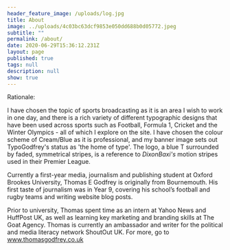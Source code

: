 ```yaml
---
header_feature_image: /uploads/log.jpg
title: About
image: ../uploads/4c03bc63dcf9853e050dd688b0d05772.jpeg
subtitle: ""
permalink: /about/
date: 2020-06-29T15:36:12.231Z
layout: page
published: true
tags: null
description: null
show: true
---
```

Rationale:

I have chosen the topic of sports broadcasting as it is an area I wish to work in one day, and there is a rich variety of different typographic designs that have been used across sports such as Football, Formula 1, Cricket and the Winter Olympics - all of which I explore on the site. I have chosen the colour scheme of Cream/Blue as it is professional, and my banner image sets out TypoGodfrey's status as 'the home of type'. The logo, a blue T surrounded by faded, symmetrical stripes, is a reference to *DixonBaxi's* motion stripes used in their Premier League.

Currently a first-year media, journalism and publishing student at Oxford Brookes University, Thomas E Godfrey is originally from Bournemouth. His first taste of journalism was in Year 9, covering his school’s football and rugby teams and writing website blog posts. 

Prior to university, Thomas spent time as an intern at Yahoo News and HuffPost UK, as well as learning key marketing and branding skills at The Goat Agency. Thomas is currently an ambassador and writer for the political and media literacy network ShoutOut UK. For more, go to www.thomasgodfrey.co.uk